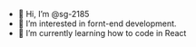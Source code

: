 - 👋 Hi, I’m @sg-2185
- 👀 I’m interested in fornt-end development.
- 🌱 I’m currently learning how to code in React



<!---
sg-2185/sg-2185 is a ✨ special ✨ repository because its `README.md` (this file) appears on your GitHub profile.
You can click the Preview link to take a look at your changes.
--->
